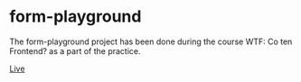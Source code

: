 # form-playground

The form-playground project has been done during the course WTF: Co ten Frontend? as a part of the practice.

[Live](https://dawid-klos.github.io/form-playground)
